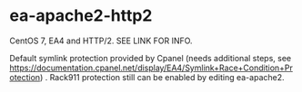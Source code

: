# ea-apache2-http2
CentOS 7, EA4 and HTTP/2. SEE LINK FOR INFO.

Default symlink protection provided by Cpanel (needs additional steps, see https://documentation.cpanel.net/display/EA4/Symlink+Race+Condition+Protection) . 
Rack911 protection still can be enabled by editing ea-apache2.
